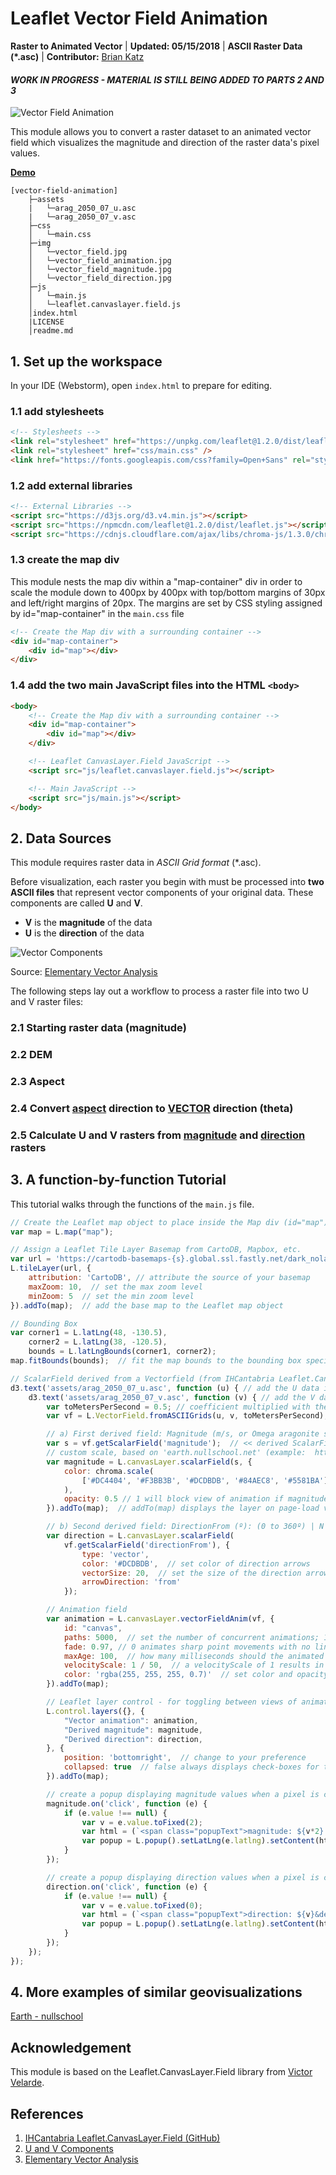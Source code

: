 # Leaflet Vector Field Animation

**Raster to Animated Vector** | **Updated: 05/15/2018** | **ASCII Raster Data (*.asc)** | **Contributor:** [Brian Katz](https://github.com/briangkatz)

#### *WORK IN PROGRESS - MATERIAL IS STILL BEING ADDED TO PARTS 2 AND 3*

![Vector Field Animation](img/vector_field.jpg)

This module allows you to convert a raster dataset to an animated vector field which visualizes the magnitude and direction of the raster data's pixel values.

[**Demo**](index.html)

```
[vector-field-animation]
    ├─assets
    |   └─arag_2050_07_u.asc
    |   └─arag_2050_07_v.asc
    ├─css
    │   └─main.css
    ├─img
    │   └─vector_field.jpg
    │   └─vector_field_animation.jpg
    │   └─vector_field_magnitude.jpg
    │   └─vector_field_direction.jpg
    ├─js
    │   └─main.js
    │   └─leaflet.canvaslayer.field.js
    │index.html
    |LICENSE
    │readme.md
```



## 1\. Set up the workspace

In your IDE (Webstorm), open `index.html` to prepare for editing.



### 1.1 add stylesheets 

``` html
<!-- Stylesheets -->
<link rel="stylesheet" href="https://unpkg.com/leaflet@1.2.0/dist/leaflet.css" />
<link rel="stylesheet" href="css/main.css" />
<link href="https://fonts.googleapis.com/css?family=Open+Sans" rel="stylesheet" />
```



### 1.2 add external libraries

``` html
<!-- External Libraries -->
<script src="https://d3js.org/d3.v4.min.js"></script>
<script src="https://npmcdn.com/leaflet@1.2.0/dist/leaflet.js"></script>
<script src="https://cdnjs.cloudflare.com/ajax/libs/chroma-js/1.3.0/chroma.min.js"></script>
```



### 1.3 create the map div

This module nests the map div within a "map-container" div in order to scale the module down to 400px by 400px with top/bottom margins of 30px and left/right margins of 20px. The margins are set by CSS styling assigned by id="map-container" in the `main.css` file

``` html
<!-- Create the Map div with a surrounding container -->
<div id="map-container">
    <div id="map"></div>
</div>
```



### 1.4 add the two main JavaScript files into the HTML `<body>`

``` html
<body>
    <!-- Create the Map div with a surrounding container -->
    <div id="map-container">
        <div id="map"></div>
    </div>

    <!-- Leaflet CanvasLayer.Field JavaScript -->
    <script src="js/leaflet.canvaslayer.field.js"></script>

    <!-- Main JavaScript -->
    <script src="js/main.js"></script>
</body>
```



## 2\. Data Sources

This module requires raster data in *ASCII Grid format* (*.asc).

Before visualization, each raster you begin with must be processed into **two ASCII files** that represent vector components of your original data. These components are called  **U** and **V**.

- **V** is the **magnitude** of the data
- **U** is the **direction** of the data

![Vector Components](img/vector_components.png)

Source: [Elementary Vector Analysis](https://www.math.hmc.edu/calculus/tutorials/vectoranalysis/vectoranalysis.pdf)

The following steps lay out a workflow to process a raster file into two U and V raster files:

### 2.1 Starting raster data (magnitude)



### 2.2 DEM



### 2.3 Aspect



### 2.4 Convert <u>aspect</u> direction to <u>VECTOR</u> direction (theta)



### 2.5 Calculate U and V rasters from <u>magnitude</u> and <u>direction</u> rasters 



## 3\. A function-by-function Tutorial

This tutorial walks through the functions of the `main.js` file.

```javascript
// Create the Leaflet map object to place inside the Map div (id="map")
var map = L.map("map");

// Assign a Leaflet Tile Layer Basemap from CartoDB, Mapbox, etc.
var url = 'https://cartodb-basemaps-{s}.global.ssl.fastly.net/dark_nolabels/{z}/{x}/{y}.png';  // replace the URL with a basemap of your choosing
L.tileLayer(url, {
    attribution: 'CartoDB', // attribute the source of your basemap
    maxZoom: 10,  // set the max zoom level
    minZoom: 5  // set the min zoom level
}).addTo(map);  // add the base map to the Leaflet map object

// Bounding Box
var corner1 = L.latLng(48, -130.5),
    corner2 = L.latLng(38, -120.5),
    bounds = L.latLngBounds(corner1, corner2);
map.fitBounds(bounds);  // fit the map bounds to the bounding box specified

// ScalarField derived from a Vectorfield (from IHCantabria Leaflet.CanvasLayer.Field)
d3.text('assets/arag_2050_07_u.asc', function (u) { // add the U data in ASCIIGrid (.asc) format
    d3.text('assets/arag_2050_07_v.asc', function (v) { // add the V data in ASCIIGrid (.asc) format
        var toMetersPerSecond = 0.5; // coefficient multiplied with the U and V data to determine the speed (magnitude) of the animated vector field; larger coefficient result in faster animation speeds (larger magnitudes), smaller coefficient (i.e. decimals) result in slower animation speeds (smaller magnitudes); **This number may need to be modified to normalize the data values as close to their original values as possible. A coefficient very large will overstate the data values, and a small coefficient may understate the data values** Original example was 0.001
        var vf = L.VectorField.fromASCIIGrids(u, v, toMetersPerSecond);  // create the vector field

        // a) First derived field: Magnitude (m/s, or Omega aragonite saturation state)
        var s = vf.getScalarField('magnitude');  // << derived ScalarField
        // custom scale, based on 'earth.nullschool.net' (example:  https://earth.nullschool.net/#current/ocean/surface/currents/overlay=currents/equirectangular=-11.95,29.62,1112)
        var magnitude = L.canvasLayer.scalarField(s, {
            color: chroma.scale(
                ['#DC4404', '#F3BB3B', '#DCDBDB', '#84AEC8', '#5581BA'], [1.0, 1.4, 1.8, 2.2, 2.6]  // set color scale and break points for styling of magnitude layer
            ),
            opacity: 0.5 // 1 will block view of animation if magnitude layer is selected and brought to the front of the map object
        }).addTo(map);  // addTo(map) displays the layer on page-load vs. removing it keeps the layer off the map until the check-box is selected in the Leaflet layer control (see direction layer below for example)

        // b) Second derived field: DirectionFrom (º): (0 to 360º) | N is 0º and E is 90º
        var direction = L.canvasLayer.scalarField(
            vf.getScalarField('directionFrom'), {
                type: 'vector',
                color: '#DCDBDB',  // set color of direction arrows
                vectorSize: 20,  // set the size of the direction arrows
                arrowDirection: 'from'
            });

        // Animation field
        var animation = L.canvasLayer.vectorFieldAnim(vf, {
            id: "canvas",
            paths: 5000,  // set the number of concurrent animations; 1 is one movement animated at a time, 5000 is five thousand movements animated at a time
            fade: 0.97, // 0 animates sharp point movements with no line visible; 1 animates streamlike paths with an always-visible line; anything between 0 and 1 creates a line that fades away after the animation movement
            maxAge: 100,  // how many milliseconds should the animated movement last from start to end points
            velocityScale: 1 / 50,  // a velocityScale of 1 results in a crazy fast animation speed, and a velocityScale of 0 results in no animation whatsoever (no velocity) -- therefore, set velocityScale to a fraction value instead (i.e. 1 / 200). A fraction closer to 1 (i.e. smaller denominator; e.g. 1 / 50) will be faster than a fraction closer to 0 (i.e. larger denominator; e.g. 1 / 200)
            color: 'rgba(255, 255, 255, 0.7)'  // set color and opacity of animation
        }).addTo(map);

        // Leaflet layer control - for toggling between views of animation, magnitude, and direction layers
        L.control.layers({}, {
            "Vector animation": animation,
            "Derived magnitude": magnitude,
            "Derived direction": direction,
        }, {
            position: 'bottomright',  // change to your preference
            collapsed: true  // false always displays check-boxes for the animation, magnitude, and direction layers; true creates a layer-selector icon which hides these check-boxes until hovered over or clicked on
        }).addTo(map);

        // create a popup displaying magnitude values when a pixel is clicked
        magnitude.on('click', function (e) {
            if (e.value !== null) {
                var v = e.value.toFixed(2);
                var html = (`<span class="popupText">magnitude: ${v*2} &Omega; <sub>ar</sub></span>`); // multiply value by 2 to compensate for toMetersPerSecond 0.5
                var popup = L.popup().setLatLng(e.latlng).setContent(html).openOn(map);
            }
        });

        // create a popup displaying direction values when a pixel is clicked
        direction.on('click', function (e) {
            if (e.value !== null) {
                var v = e.value.toFixed(0);
                var html = (`<span class="popupText">direction: ${v}&deg;</span>`);
                var popup = L.popup().setLatLng(e.latlng).setContent(html).openOn(map);
            }
        });
    });
});
```



## 4\. More examples of similar geovisualizations

[Earth - nullschool](https://earth.nullschool.net)



## Acknowledgement

This module is based on the Leaflet.CanvasLayer.Field library from [Victor Velarde](https://github.com/IHCantabria/Leaflet.CanvasLayer.Field).

## References

1. [IHCantabria Leaflet.CanvasLayer.Field (GitHub)](https://github.com/IHCantabria/Leaflet.CanvasLayer.Field)
2. [U and V Components](http://colaweb.gmu.edu/dev/clim301/lectures/wind/wind-uv)
3. [Elementary Vector Analysis](https://www.math.hmc.edu/calculus/tutorials/vectoranalysis/vectoranalysis.pdf)